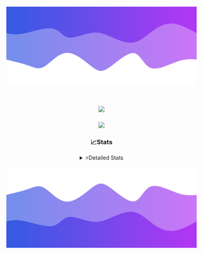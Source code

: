 ![Header](./header.png)
<div align="center">

<h1 align="center">
  <a href="https://git.io/typing-svg">
    <img src="https://readme-typing-svg.herokuapp.com/?lines=Hello,+There!+👋;This+is+chicho.;CEO+on+Hely+Development....;&center=true&size=25">
  </a>
</h1>
  
<p align="center">
  <img src="https://lanyard.cnrad.dev/api/852683595378196480" />
</p>

### 📈Stats
<details>
    <summary> ⚡Detailed Stats</summary>
    <br/>

<!--START_SECTION:waka-->
![Code Time](http://img.shields.io/badge/Code%20Time-253%20hrs%2044%20mins-blue)

![Profile Views](http://img.shields.io/badge/Profile%20Views-3-blue)

**🐱 My GitHub Data** 

> 📦 42.5 kB Used in GitHub's Storage 
 > 
> 🏆 22 Contributions in the Year 2023
 > 
> 🚫 Not Opted to Hire
 > 
> 📜 7 Public Repositories 
 > 
> 🔑 9 Private Repositories 
 > 
**I'm a Night 🦉** 

```text
🌞 Morning                15 commits          ██░░░░░░░░░░░░░░░░░░░░░░░   06.70 % 
🌆 Daytime                28 commits          ███░░░░░░░░░░░░░░░░░░░░░░   12.50 % 
🌃 Evening                108 commits         ████████████░░░░░░░░░░░░░   48.21 % 
🌙 Night                  73 commits          ████████░░░░░░░░░░░░░░░░░   32.59 % 
```
📅 **I'm Most Productive on Tuesday** 

```text
Monday                   13 commits          █░░░░░░░░░░░░░░░░░░░░░░░░   05.80 % 
Tuesday                  44 commits          █████░░░░░░░░░░░░░░░░░░░░   19.64 % 
Wednesday                42 commits          █████░░░░░░░░░░░░░░░░░░░░   18.75 % 
Thursday                 26 commits          ███░░░░░░░░░░░░░░░░░░░░░░   11.61 % 
Friday                   33 commits          ████░░░░░░░░░░░░░░░░░░░░░   14.73 % 
Saturday                 23 commits          ███░░░░░░░░░░░░░░░░░░░░░░   10.27 % 
Sunday                   43 commits          █████░░░░░░░░░░░░░░░░░░░░   19.20 % 
```


📊 **This Week I Spent My Time On** 

```text
🕑︎ Time Zone: America/Argentina/Buenos_Aires

💬 Programming Languages: 
C#                       3 hrs 44 mins       ██████████░░░░░░░░░░░░░░░   40.69 % 
Python                   2 hrs 42 mins       ███████░░░░░░░░░░░░░░░░░░   29.57 % 
HTML                     1 hr 41 mins        █████░░░░░░░░░░░░░░░░░░░░   18.50 % 
Other                    33 mins             ██░░░░░░░░░░░░░░░░░░░░░░░   06.11 % 
JavaScript               16 mins             █░░░░░░░░░░░░░░░░░░░░░░░░   02.93 % 

🔥 Editors: 
VS Code                  4 hrs 53 mins       █████████████░░░░░░░░░░░░   53.20 % 
Visual Studio            4 hrs 17 mins       ████████████░░░░░░░░░░░░░   46.80 % 

🐱‍💻 Projects: 
Hate                     4 hrs 17 mins       ████████████░░░░░░░░░░░░░   46.80 % 
Unknown Project          3 hrs 29 mins       ██████████░░░░░░░░░░░░░░░   38.07 % 
Coder                    1 hr 22 mins        ████░░░░░░░░░░░░░░░░░░░░░   15.05 % 
ocean-backend            0 secs              ░░░░░░░░░░░░░░░░░░░░░░░░░   00.08 % 

💻 Operating System: 
Windows                  9 hrs 10 mins       █████████████████████████   100.00 % 
```

**I Mostly Code in JavaScript** 

```text
JavaScript               8 repos             █████████░░░░░░░░░░░░░░░░   36.36 % 
CSS                      3 repos             ███░░░░░░░░░░░░░░░░░░░░░░   13.64 % 
HTML                     2 repos             ██░░░░░░░░░░░░░░░░░░░░░░░   09.09 % 
C#                       2 repos             ██░░░░░░░░░░░░░░░░░░░░░░░   09.09 % 
Batchfile                1 repo              █░░░░░░░░░░░░░░░░░░░░░░░░   04.55 % 
```




 Last Updated on 06/08/2023 11:10:03 UTC
<!--END_SECTION:waka-->
</details>

![Footer](./footer.png)
